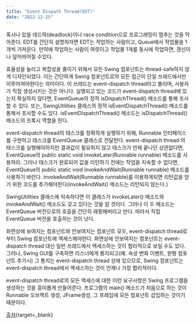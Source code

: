 ```yaml
---
title: "Event Dispath Thread(EDT)"
date: "2022-12-25"
---
```


혹시나 있을 데드락(deadlock)이나 race condition으로 프로그래밍이 멈추는 것을 막아준다.
EDT를 간단히 설명하자면 EDT는 작업하는 사람이고, Queue에서 작업물을 1개씩 가져온다.
만약에 작업하는 사람이 여럿이고 작업물 1개를 동시에 작업하면, 갱신이나 덮어씌어질 수있다.

효율성을 늘리고 복잡성을 줄이기 위해서 모든 Swing 컴포넌트는 thread-safe하지 않게 디자인되었다. 이는 간단하게 Swing 컴포넌트로의 모든 접근이 단일 쓰레드에서만 이루어져야한다는 의미이다. 이 쓰레드는 event-dispatch thread라고 불리며, 사용자가 직접 생성시키는 것은 아니다. 실행되고 있는 코드가 event-dispatch thread에 있는지 확실하지 않다면, EventQueue의 정적 isDispatchThread() 메소드를 통해 조사할 수 있다. 또는, SwingUtilities 클래스의 정적 isEventDispatchThread() 메소드를 통해서 조사할 수도 있다. isEventDispatchThread() 메소드는 isDispatchThread() 메소드의 프록시 역할을 한다.

event-dispatch thread의 태스크를 정확하게 실행하기 위해, Runnable 인터페이스를 구현하고 태스크를 EventQueue 클래스로 전달한다. event-dispatch thread 의 태스크를 실행해야하지만 결과값이 필요하지 않고 태스크가 언제 끝나던 상관없다면, EventQueue의 public static void invokeLater(Runnable runnable) 메소드를 사용하라. 그러나 태스크가 완료되어 값을 리턴하기 전에는 작업을 지속할 수 없다면, EventQueue의 public static void invokeAndWait(Runnable runnable) 메소드를 사용하기 바란다. invokeAndWait(Runnable runnable)를 이용하게되면 리턴값을 얻기 위한 코드를 추가해야한다(invokeAndWait() 메소드는 리턴되지 않는다.)

SwingUtilities 클래스에 익숙하다면 이 클래스가 invokeLater() 메소드와 invokeAndWait() 메소드도 갖고 있다는 것을 알 것이다. 그러나 이 두 메소드는 EventQueue 버전으로의 호출을 간단히 래핑해버리고 만다. 따라서 직접 EventQueue 버전을 호출하는 것이 낫다.

화면상에 보여지는 컴포넌트와 안보여지는 컴포넌트 모두, event-dispatch thread로부터 Swing 컴포넌트에 액세스해야한다. 화면상에 안보여지는 컴포넌트는 event-dispatch thread 대신 일반 쓰레드에서 액세스하는 것이 합리적으로 보일 수도 있다. 그러나, Swing GUI를 구축하면 리스너에게 통지되고(예. 속성 변화 이벤트, 원형 컴포넌트 추가시) 그 통지는 event-dispatch thread 상에 있으므로, Swing 컴포넌트는 event-dispatch thread에서 액세스하는 것이 언제나 가장 합리적이다.

event-dispatch thread로의 모든 액세스에 대한 이런 요구사항은 Swing 프로그램을 생성하는 것을 흥미롭게 만들어준다. 프로그램의 main() 메소드가 처음으로 하는 것이 Runnable 오브젝트 생성, JFrame생성, 그 프레임에 모든 컴포넌트 삽입하는 것이기 때문이다.

[출처](http://itpsolver.com/swing%EC%97%90%EC%84%9C%EC%9D%98-thread-%ED%95%B8%EB%93%A4%EB%A7%81/){target=_blank}